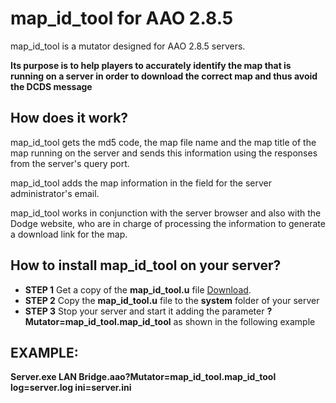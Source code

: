 # map_id_tool for AAO 2.8.5

map_id_tool is a mutator designed for AAO 2.8.5 servers.

**Its purpose is to help players to accurately identify the map that is running on a server in order to download the correct map and thus avoid the DCDS message**

## How does it work?

map_id_tool gets the md5 code, the map file name and the map title of the map running on the server and sends this information using the responses from the server's query port.

map_id_tool adds the map information in the field for the server administrator's email.

map_id_tool works in conjunction with the server browser and also with the Dodge website, who are in charge of processing the information to generate a download link for the map.

## How to install map_id_tool on your server?

- **STEP 1**  Get a copy of the **map_id_tool.u** file [Download](https://github.com/aao-oban/map_id_tool-aa285).
- **STEP 2**  Copy the **map_id_tool.u** file to the **system** folder of your server
- **STEP 3**  Stop your server and start it adding the parameter **?Mutator=map_id_tool.map_id_tool** as shown in the following example

## EXAMPLE:

**Server.exe LAN Bridge.aao?Mutator=map_id_tool.map_id_tool log=server.log ini=server.ini**
